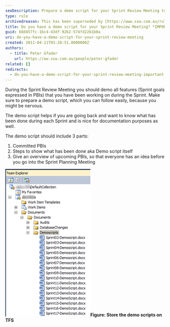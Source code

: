 ```yaml
---
seoDescription: Prepare a demo script for your Sprint Review Meeting to showcase progress and plan ahead effectively.
type: rule
archivedreason: This has been superseded by [https://www.ssw.com.au/rules/meeting-do-you-know-what-to-prepare-for-each-meeting](/rules/meeting-do-you-know-what-to-prepare-for-each-meeting)
title: Do you have a demo script for your Sprint Review Meeting? *IMPORTANT*
guid: 68d457fc-1bc4-43df-92b2-574fd22b1b0a
uri: do-you-have-a-demo-script-for-your-sprint-review-meeting
created: 2011-04-11T03:28:51.0000000Z
authors:
  - title: Peter Gfader
    url: https://ww.ssw.com.au/people/peter-gfader
related: []
redirects:
  - do-you-have-a-demo-script-for-your-sprint-review-meeting-important
---
```


During the Sprint Review Meeting you should demo all features (Sprint goals expressed in PBIs) that you have been working on during the Sprint. Make sure to prepare a demo script, which you can follow easily, because you might be nervous.

The demo script helps if you are going back and want to know what has been done during each Sprint and is nice for documentation purposes as well.

<!--endintro-->

The demo script should include 3 parts:

1. Committed PBIs
2. Steps to show what has been done aka Demo script itself
3. Give an overview of upcoming PBIs, so that everyone has an idea before you go into the Sprint Planning Meeting

![](StoreDemoScriptInTFS.jpg)**Figure: Store the demo scripts on TFS**
